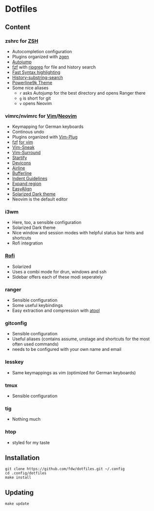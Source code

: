 # Dotfiles

## Content

### zshrc for [ZSH](http://zsh.org/)
* Autocompletion configuration
* Plugins organized with [zgen](https://github.com/tarjoilija/zgen)
* [Autojump](https://github.com/joelthelion/autojump)
* [fzf](https://github.com/junegunn/fzf) with [ripgrep](https://github.com/BurntSushi/ripgrep) for file and history search
* [Fast Syntax highlighting](https://github.com/zdharma/fast-syntax-highlighting)
* [History-substring-search](https://github.com/zsh-users/zsh-history-substring-search)
* [Powerline9k Theme](https://github.com/bhilburn/powerlevel9k)
* Some nice aliases
	* `r` asks Autojump for the best directory and opens Ranger there
	* `g` is short for git
	* `v` opens Neovim

### vimrc/nvimrc for [Vim](http://www.vim.org/)/[Neovim](https://neovim.io/)
* Keymapping for German keyboards
* Continous undo
* Plugins organized with [Vim-Plug](https://github.com/junegunn/vim-plug)
* [fzf](https://github.com/junegunn/fzf) [for vim](https://github.com/junegunn/fzf.vim)
* [Vim-Sneak](https://github.com/justinmk/vim-sneak)
* [Vim-Surround](https://github.com/tpope/vim-surround)
* [Startify](https://github.com/mhinz/vim-startify)
* [Devicons](https://github.com/ryanoasis/vim-devicons)
* [Airline](https://github.com/bling/vim-airline)
* [Bufferline](https://github.com/bling/vim-bufferline)
* [Indent Guidelines](https://github.com/nathanaelkane/vim-indent-guides)
* [Expand region](https://github.com/terryma/vim-expand-region)
* [EasyAlign](https://github.com/junegunn/vim-easy-align)
* [Solarized Dark theme](https://github.com/lifepillar/vim-solarized8)
* Neovim is the default editor

### i3wm
* Here, too, a sensible configuration
* Solarized Dark theme
* Nice window and session modes with helpful status bar hints and shortcuts
* Rofi integration

### [Rofi](https://davedavenport.github.io/rofi/)
* Solarized
* Uses a combi mode for drun, windows and ssh
* Sidebar offers each of these modi seperately

### ranger
* Sensible configuration
* Some useful keybindings
* Easy extraction and compression with [atool](http://www.nongnu.org/atool/)

### gitconfig
* Sensible configuration
* Useful aliases (contains assume, unstage and shortcuts for the most often used commands)
* needs to be configured with your own name and email

### lesskey
* Same keymappings as vim (optimized for German keyboards)

### tmux
* Sensible configuration

### tig
* Nothing much

### htop
* styled for my taste

## Installation
	git clone https://github.com/fdw/dotfiles.git ~/.config
	cd .config/dotfiles
	make install

## Updating
	make update
